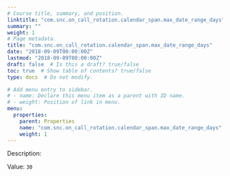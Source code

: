 ```yaml
---
# Course title, summary, and position.
linktitle: "com.snc.on_call_rotation.calendar_span.max_date_range_days"
summary: ""
weight: 1
# Page metadata.
title: "com.snc.on_call_rotation.calendar_span.max_date_range_days"
date: "2018-09-09T00:00:00Z"
lastmod: "2018-09-09T00:00:00Z"
draft: false  # Is this a draft? true/false
toc: true  # Show table of contents? true/false
type: docs  # Do not modify.

# Add menu entry to sidebar.
# - name: Declare this menu item as a parent with ID name.
# - weight: Position of link in menu.
menu:
  properties:
    parent: Properties
    name: "com.snc.on_call_rotation.calendar_span.max_date_range_days"
    weight: 1
---
```


Description: 


Value: `30`